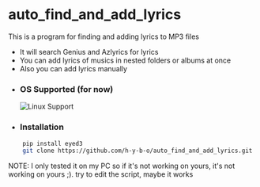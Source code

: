 # auto_find_and_add_lyrics

This is a program for finding and adding lyrics to MP3 files

- It will search Genius and Azlyrics for lyrics
- You can add lyrics of musics in nested folders or albums at once
- Also you can add lyrics manually


* ### OS Supported (for now) ###
	![Linux Support](https://img.shields.io/badge/Linux-Support-brightgreen.svg)

* ### Installation ###
```bash
	pip install eyed3
	git clone https://github.com/h-y-b-o/auto_find_and_add_lyrics.git
```


NOTE: I only tested it on my PC so if it's not working on yours, it's not working on yours ;). try to edit the script, maybe it works
